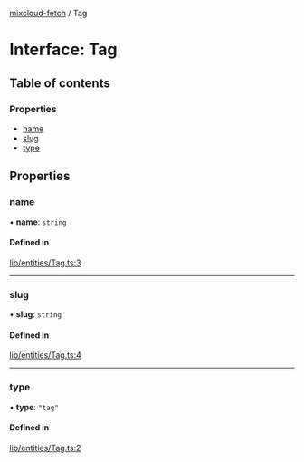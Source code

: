[mixcloud-fetch](../README.md) / Tag

# Interface: Tag

## Table of contents

### Properties

- [name](Tag.md#name)
- [slug](Tag.md#slug)
- [type](Tag.md#type)

## Properties

### name

• **name**: `string`

#### Defined in

[lib/entities/Tag.ts:3](https://github.com/patrickkfkan/mixcloud-fetch/blob/0699b4e/src/lib/entities/Tag.ts#L3)

___

### slug

• **slug**: `string`

#### Defined in

[lib/entities/Tag.ts:4](https://github.com/patrickkfkan/mixcloud-fetch/blob/0699b4e/src/lib/entities/Tag.ts#L4)

___

### type

• **type**: ``"tag"``

#### Defined in

[lib/entities/Tag.ts:2](https://github.com/patrickkfkan/mixcloud-fetch/blob/0699b4e/src/lib/entities/Tag.ts#L2)
